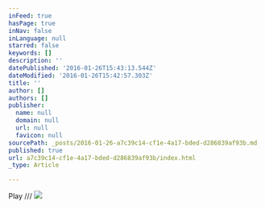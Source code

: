 ```yaml
---
inFeed: true
hasPage: true
inNav: false
inLanguage: null
starred: false
keywords: []
description: ''
datePublished: '2016-01-26T15:43:13.544Z'
dateModified: '2016-01-26T15:42:57.303Z'
title: ''
author: []
authors: []
publisher:
  name: null
  domain: null
  url: null
  favicon: null
sourcePath: _posts/2016-01-26-a7c39c14-cf1e-4a17-bded-d286839af93b.md
published: true
url: a7c39c14-cf1e-4a17-bded-d286839af93b/index.html
_type: Article

---
```

Play ///
![](https://the-grid-user-content.s3-us-west-2.amazonaws.com/dd732fa1-8f38-4291-a4be-2c888453c384.jpg)